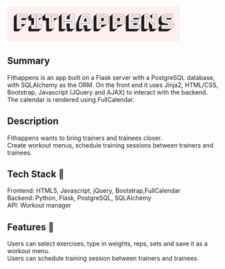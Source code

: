 ![alt text](static/fithappens.png "logo")


## Summary 
Fithappens is an app built on a Flask server with a PostgreSQL database, with SQLAlchemy as the ORM. On the front end it uses Jinja2, HTML/CSS, Bootstrap, Javascript (JQuery and AJAX) to interact with the backend. <br/>
The calendar is rendered using FullCalendar.

## Description
Fithappens wants to bring trainers and trainees closer. <br/>
Create workout menus, schedule training sessions between trainers and trainees.

## Tech Stack 👾
Frontend: HTML5, Javascript, jQuery, Bootstrap,FullCalendar <br/>
Backend: Python, Flask, PostgreSQL, SQLAlchemy<br/>
API: Workout manager<br/>

## Features 🚀
Users can select exercises, type in weights, reps, sets and save it as a workout menu. <br/>
Users can schedule training session between trainers and trainees. <br/>




